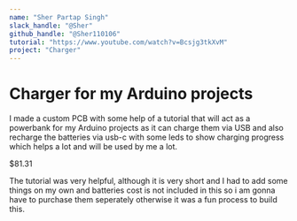 ```yaml
---
name: "Sher Partap Singh"
slack_handle: "@Sher"
github_handle: "@Sher110106"
tutorial: "https://www.youtube.com/watch?v=Bcsjg3tkXvM"
project: "Charger"
---
```


# Charger for my Arduino projects

I made a custom PCB with some help of a tutorial that will act as a powerbank for my Arduino projects as it can charge them via USB and also recharge the batteries via usb-c with some leds to show charging progress which helps a lot and will be used by me a lot.

$81.31

The tutorial was very helpful, although it is very short and I had to add some things on my own and batteries cost is not included in this so i am gonna have to purchase them seperately otherwise it was a fun process to build this.
